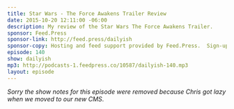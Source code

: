 ```yaml
---
title: Star Wars - The Force Awakens Trailer Review
date: 2015-10-20 12:11:00 -06:00
description: My review of the Star Wars The Force Awakens Trailer.
sponsor: Feed.Press
sponsor-link: http://feed.press/dailyish
sponsor-copy: Hosting and feed support provided by Feed.Press.  Sign-up today and try FeedPress on a 14 day trial (no contracts or commitments). Use promo code "dailyish" during checkout to get 10% off your first year.
episode: 140
show: dailyish
mp3: http://podcasts-1.feedpress.co/10587/dailyish-140.mp3
layout: episode
---
```


<em>Sorry the show notes for this episode were removed because Chris got lazy when we moved to our new CMS</em>.
